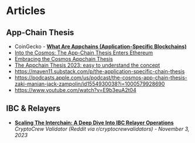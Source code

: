 # Articles

## App-Chain Thesis

- CoinGecko - [**What Are Appchains (Application-Specific Blockchains)**](https://www.coingecko.com/learn/what-are-appchains-application-specific-blockchains)
- [Into the Cosmos: The App-Chain Thesis Enters Ethereum](https://banklesspublishing.com/into-the-cosmos-the-app-chain-thesis-enters-ethereum/)
- [Embracing the Cosmos Appchain Thesis](https://www.linkedin.com/pulse/embracing-cosmos-appchain-thesis-%C3%A1lvaro-d%C3%ADaz)
- [The Appchain Thesis 2023: easy to understand the concept](https://medium.com/@beehive.validator/the-appchain-thesis-2023-easy-to-understand-the-concept-ecfedbf17bac)
- https://maven11.substack.com/p/the-application-specific-chain-thesis
- https://podcasts.apple.com/us/podcast/the-cosmos-app-chain-thesis-zaki-manian-jack-zampolin/id1554930038?i=1000579928690
- https://www.youtube.com/watch?v=E9b3euA2t04

## IBC & Relayers
- [**Scaling The Interchain: A Deep Dive Into IBC Relayer Operations**](https://www.reddit.com/r/cryptocrewvalidators/comments/17my5d6/scaling_the_interchain_a_deep_dive_into_ibc/)
  <br/>_CryptoCrew Validator (Reddit via r/cryptocrewvalidators) - November 3, 2023_
